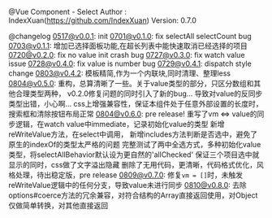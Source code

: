 
  @Vue Component - Select
  Author : IndexXuan(https://github.com/IndexXuan)
  Version: 0.7.0

  @changelog
  0517@v0.0.1: init
  0701@v0.1.0: fix selectAll selectCount bug
  0703@v0.1.1: 增加已选择面板功能,在超长列表中能快速取消已经选择的项目
  0720@v0.2.0: fix no value init crash bug
  0727@v0.3.0: fix watch value issue
  0728@v0.4.0: fix value is number bug
  0729@v0.4.1: dispatch style change
  0803@v0.4.2: 模板精简,作为一个内联块,同时清理、整理less
  0804@v0.5.0: 重构，总算清晰了一些。关于value类型的部分，只区分数组和其他合理类型两种，
               v0.2.0修复问题的同时引入了新的bug... 导致对value的反同步类型出错，小心啊...
               css上增强兼容性，保证本组件处于任意外部设置的长度时，搜索框和清除按钮布局正常
  0804@v0.6.0: pre release! 重写了vm <=> value的同步逻辑，在watch value中immediate，记录初始化value的类型
               新增reWriteValue方法，在select中调用，
               新增includes方法判断是否选中，避免了原生的indexOf的类型太严格的问题
               完整测试了两中全选方式，多种初始化value类型，将selectAllBehavior默认设为更自然的'allChecked'
               保证三个项目选中就显示的同时，css做了文字溢出隐藏
               删除了无用代码，更清晰，代码格式优化，风格处理，待出稳定版，pre release
  0809@v0.7.0: 修复`vm = []`时，未触发reWriteValue逻辑中的任何分支，导致value未进行同步
  0810@v0.8.0: 去除options#coerce方法的冗余兼容，对符合结构的Array直接返回使用，对Object仅做简单转换，对其他直接返回
